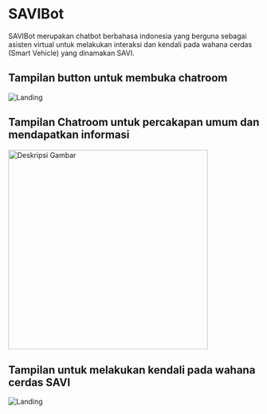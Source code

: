 # SAVIBot
SAVIBot merupakan chatbot berbahasa indonesia yang berguna sebagai asisten virtual untuk melakukan interaksi dan kendali pada wahana cerdas (Smart Vehicle) yang dinamakan SAVI.

## Tampilan button untuk membuka chatroom
![Landing](https://drive.google.com/uc?export=view&id=1ZfhT7_cFNYomojni0tPW3Iyyt24BEdEc)

## Tampilan Chatroom untuk percakapan umum dan mendapatkan informasi
<img src="https://drive.google.com/uc?export=view&id=12eqV2YOye_fP_S7P72vhtOsSASjAcVYT" width="400" alt="Deskripsi Gambar">



## Tampilan untuk melakukan kendali pada wahana cerdas SAVI
![Landing](https://drive.google.com/uc?export=view&id=1ZfhT7_cFNYomojni0tPW3Iyyt24BEdEc)
